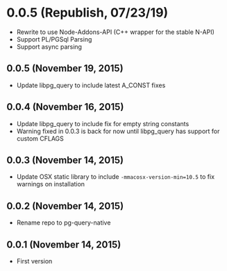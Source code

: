 # 0.0.5 (Republish, 07/23/19)
* Rewrite to use Node-Addons-API (C++ wrapper for the stable N-API)
* Support PL/PGSql Parsing
* Support async parsing

## 0.0.5 (November 19, 2015)
* Update libpg_query to include latest A_CONST fixes

## 0.0.4 (November 16, 2015)
* Update libpg_query to include fix for empty string constants
* Warning fixed in 0.0.3 is back for now until libpg_query has support for custom CFLAGS

## 0.0.3 (November 14, 2015)
* Update OSX static library to include `-mmacosx-version-min=10.5` to fix warnings on installation

## 0.0.2 (November 14, 2015)
* Rename repo to pg-query-native

## 0.0.1 (November 14, 2015)
* First version
